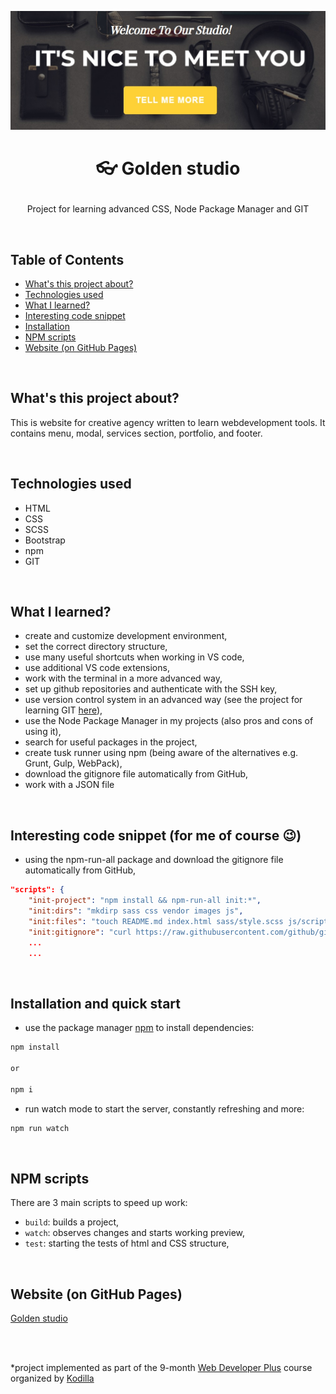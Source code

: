 <p align="center">
<a href="https://grzegorz-jodlowski.github.io/golden-studio/"><img src="images/logo3.jpg" title="logo" alt="title with text It's nice to meet you"></a>
</p>



# <p align="center">👓 Golden studio</p>
<p align="center">Project for learning advanced CSS, Node Package Manager and GIT</p>

</br>

## Table of Contents

- [What's this project about?](#about)
- [Technologies used](#tech)
- [What I learned?](#what)
- [Interesting code snippet](#interesting)
- [Installation](#install)
- [NPM scripts](#scripts)
- [Website (on GitHub Pages)](#site)

</br>

## <a name="about"></a>What's this project about?

 This is website for creative agency written to learn webdevelopment tools.
 It contains menu, modal, services section, portfolio, and footer.

</br>

## <a name="tech"></a>Technologies used
- HTML
- CSS
- SCSS
- Bootstrap
- npm
- GIT

</br>

## <a name="what"></a>What I learned?
- create and customize development environment,
- set the correct directory structure,
- use many useful shortcuts when working in VS code,
- use additional VS code extensions,
- work with the terminal in a more advanced way,
- set up github repositories and authenticate with the SSH key,
- use version control system in an advanced way (see the project for learning GIT <a href="https://github.com/grzegorz-jodlowski/git-learning-2">here</a>),
- use the Node Package Manager in my projects (also pros and cons of using it),
- search for useful packages in the project,
- create tusk runner using npm (being aware of the alternatives e.g. Grunt, Gulp, WebPack),
- download the gitignore file automatically from GitHub,
- work with a JSON file

</br>

## <a name="interesting"></a>Interesting code snippet (for me of course 😉)
- using the npm-run-all package and download the gitignore file automatically from GitHub,

```JSON
"scripts": {
    "init-project": "npm install && npm-run-all init:*",
    "init:dirs": "mkdirp sass css vendor images js",
    "init:files": "touch README.md index.html sass/style.scss js/script.js",
    "init:gitignore": "curl https://raw.githubusercontent.com/github/gitignore/master/Node.gitignore -o .gitignore",
    ...
    ...
```


</br>

## <a name="install"></a>Installation and quick start

- use the package manager [npm](https://www.npmjs.com/get-npm) to install dependencies:

```bash
npm install

or

npm i
```
- run watch mode to start the server, constantly refreshing and more:

```bash
npm run watch
```

<br/>


## <a name="scripts"></a>NPM scripts

There are 3 main scripts to speed up work:

- `build`: builds a project,
- `watch`: observes changes and starts working preview,
- `test`: starting the tests of html and CSS structure,

<br/>

## <a name="site"></a>Website (on GitHub Pages)
<a href="https://grzegorz-jodlowski.github.io/golden-studio/">Golden studio</a>

</br>
</br>

  *project implemented as part of the 9-month [Web Developer Plus](https://kodilla.com/pl/bootcamp/webdeveloper/?type=wdp&editionId=309) course organized by [Kodilla](https://drive.google.com/file/d/1AZGDMtjhsHbrtXhRSIlRKKc3RCxQk6YY/view?usp=sharing)


